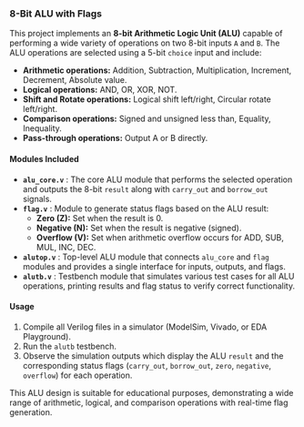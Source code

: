 ### 8-Bit ALU with Flags  

This project implements an **8-bit Arithmetic Logic Unit (ALU)** capable of performing a wide variety of operations on two 8-bit inputs `A` and `B`. The ALU operations are selected using a 5-bit `choice` input and include:  

- **Arithmetic operations:** Addition, Subtraction, Multiplication, Increment, Decrement, Absolute value.  
- **Logical operations:** AND, OR, XOR, NOT.  
- **Shift and Rotate operations:** Logical shift left/right, Circular rotate left/right.  
- **Comparison operations:** Signed and unsigned less than, Equality, Inequality.  
- **Pass-through operations:** Output A or B directly.  

#### Modules Included

- **`alu_core.v`** : The core ALU module that performs the selected operation and outputs the 8-bit `result` along with `carry_out` and `borrow_out` signals.  
- **`flag.v`** : Module to generate status flags based on the ALU result:  
  - **Zero (Z):** Set when the result is 0.  
  - **Negative (N):** Set when the result is negative (signed).  
  - **Overflow (V):** Set when arithmetic overflow occurs for ADD, SUB, MUL, INC, DEC.  
- **`alutop.v`** : Top-level ALU module that connects `alu_core` and `flag` modules and provides a single interface for inputs, outputs, and flags.  
- **`alutb.v`** : Testbench module that simulates various test cases for all ALU operations, printing results and flag status to verify correct functionality.  

#### Usage

1. Compile all Verilog files in a simulator (ModelSim, Vivado, or EDA Playground).  
2. Run the `alutb` testbench.  
3. Observe the simulation outputs which display the ALU `result` and the corresponding status flags (`carry_out`, `borrow_out`, `zero`, `negative`, `overflow`) for each operation.  

This ALU design is suitable for educational purposes, demonstrating a wide range of arithmetic, logical, and comparison operations with real-time flag generation.  
